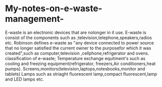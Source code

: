 # My-notes-on-e-waste-management-
E-waste is an electronic devices that are nolonger in it use.
E-waste is consist of the components such as ;television,telephone,speakers,radios etc.
Robinson defines e-waste as "any device connected to power source that no longer satisfied the current owner to the purposefor which it was created",such as computer,television ,cellphone,refrigerator and ovens.
classification of e-waste;
Temperature exchange equitment's such as cooling and freezing equipment(refrigerator, freezers,Air conditioners,heat pumps).
Screens,monitors(television,laptops,notesbooks,monitor and tablets)
Lamps such as striaght fluorescent lamp,compact fluorescent,lamp and LED lamps etc.
